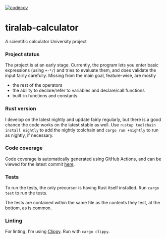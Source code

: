 [![codecov](https://codecov.io/gh/kbjakex/tiralab-calculator/branch/main/graph/badge.svg?token=61DBA3W6JW)](https://codecov.io/gh/kbjakex/tiralab-calculator)
# tiralab-calculator
A scientific calculator University project

### Project status

The project is at an early stage. Currently, the program lets you enter basic expressions (using `+-*/`) and tries to evaluate them, and does validate the input fairly carefully. Missing from the main goal, feature-wise, are mostly
* the rest of the operators 
* the ability to declare/refer to variables and declare/call functions
* built-in functions and constants.

### Rust version

I develop on the latest nightly and update fairly regularly, but there is a good chance the code works on the latest stable as well.
Use `rustup toolchain install nightly` to add the nightly toolchain and `cargo run +nightly` to run as nightly, if necessary.

### Code coverage

Code coverage is automatically generated using GitHub Actions, and can be viewed for the latest commit [here](https://app.codecov.io/gh/kbjakex/tiralab-calculator).

### Tests

To run the tests, the only precursor is having Rust itself installed. Run `cargo test` to run the tests.

The tests are contained within the same file as the contents they test, at the bottom, as is common.

### Linting

For linting, I'm using [Clippy](https://github.com/rust-lang/rust-clippy). Run with `cargo clippy`. 
